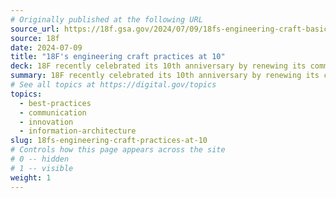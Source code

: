 ```yaml
---
# Originally published at the following URL
source_url: https://18f.gsa.gov/2024/07/09/18fs-engineering-craft-basics-at-10/
source: 18f
date: 2024-07-09
title: "18F's engineering craft practices at 10"
deck: 18F recently celebrated its 10th anniversary by renewing its commitment to refining and sharing best practices through regular publications, tech talks, and updates to The 18F  Engineering Guide. They also instructed a permanent principal consulting engineer role to enhance digital service delivery and support skill development within the organization.
summary: 18F recently celebrated its 10th anniversary by renewing its commitment to refining and sharing best practices through regular publications, tech talks, and updates to The 18F  Engineering Guide. They also instructed a permanent principal consulting engineer role to enhance digital service delivery and support skill development within the organization.
# See all topics at https://digital.gov/topics
topics:
  - best-practices
  - communication
  - innovation
  - information-architecture
slug: 18fs-engineering-craft-practices-at-10
# Controls how this page appears across the site
# 0 -- hidden
# 1 -- visible
weight: 1
---
```

